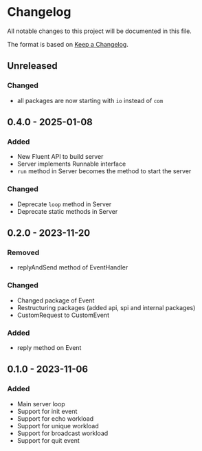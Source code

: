 # Changelog

All notable changes to this project will be documented in this file.

The format is based on [Keep a Changelog](http://keepachangelog.com/en/1.0.0/).

## Unreleased

### Changed

- all packages are now starting with `io` instead of `com`

## 0.4.0 - 2025-01-08

### Added

- New Fluent API to build server
- Server implements Runnable interface
- `run` method in Server becomes the method to start the server

### Changed

- Deprecate `loop` method in Server
- Deprecate static methods in Server

## 0.2.0 - 2023-11-20

### Removed

- replyAndSend method of EventHandler

### Changed

- Changed package of Event
- Restructuring packages (added api, spi and internal packages)
- CustomRequest to CustomEvent

### Added

- reply method on Event

## 0.1.0 - 2023-11-06

### Added

- Main server loop
- Support for init event
- Support for echo workload
- Support for unique workload
- Support for broadcast workload
- Support for quit event
